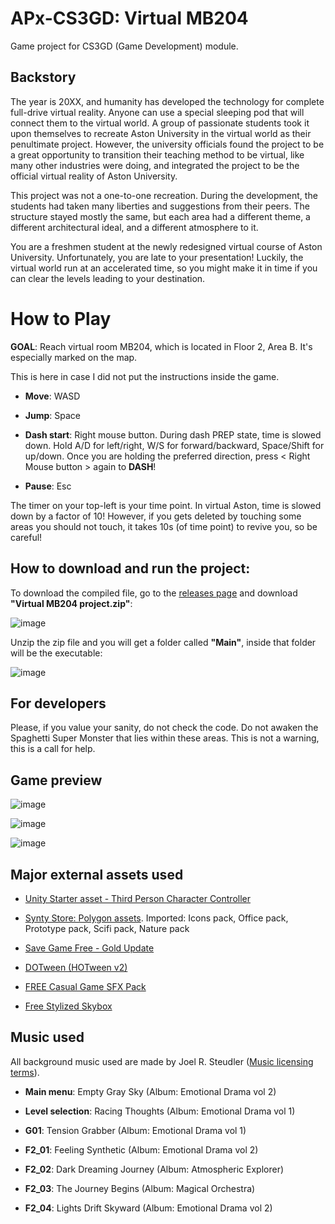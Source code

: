 # APx-CS3GD: Virtual MB204
Game project for CS3GD (Game Development) module.

## Backstory

The year is 20XX, and humanity has developed the technology for complete full-drive virtual reality. Anyone can use a special sleeping pod that will connect them to the virtual world. A group of passionate students took it upon themselves to recreate Aston University in the virtual world as their penultimate project. However, the university officials found the project to be a great opportunity to transition their teaching method to be virtual, like many other industries were doing, and integrated the project to be the official virtual reality of Aston University.

This project was not a one-to-one recreation. During the development, the students had taken many liberties and suggestions from their peers. The structure stayed mostly the same, but each area had a different theme, a different architectural ideal, and a different atmosphere to it.

You are a freshmen student at the newly redesigned virtual course of Aston University. Unfortunately, you are late to your presentation! Luckily, the virtual world run at an accelerated time, so you might make it in time if you can clear the levels leading to your destination.

# How to Play

**GOAL**: Reach virtual room MB204, which is located in Floor 2, Area B. It's especially marked on the map.

This is here in case I did not put the instructions inside the game.

- **Move**: WASD

- **Jump**: Space

- **Dash start**: Right mouse button. During dash PREP state, time is slowed down. Hold A/D for left/right, W/S for forward/backward, Space/Shift for up/down. Once you are holding the preferred direction, press < Right Mouse button > again to **DASH**!

- **Pause**: Esc

The timer on your top-left is your time point. In virtual Aston, time is slowed down by a factor of 10! However, if you gets deleted by touching some areas you should not touch, it takes 10s (of time point) to revive you, so be careful!


## How to download and run the project:

To download the compiled file, go to the [releases page]() and download **"Virtual MB204 project.zip"**:

![image](/README_images/Instruction01.jpg)

Unzip the zip file and you will get a folder called **"Main"**, inside that folder will be the executable:

![image](/README_images/Instruction02.jpg)

## For developers

Please, if you value your sanity, do not check the code. Do not awaken the Spaghetti Super Monster that lies within these areas. This is not a warning, this is a call for help.

## Game preview

![image](/README_images/Preview01.jpg)

![image](/README_images/Preview01.jpg)

![image](/README_images/Preview01.jpg)

## Major external assets used

- [Unity Starter asset - Third Person Character Controller](https://assetstore.unity.com/packages/essentials/starter-assets-third-person-character-controller-196526)

- [Synty Store: Polygon assets](https://syntystore.com/). Imported: Icons pack, Office pack, Prototype pack, Scifi pack, Nature pack


- [Save Game Free - Gold Update](https://assetstore.unity.com/packages/tools/input-management/save-game-free-gold-update-81519)

- [DOTween (HOTween v2)](https://assetstore.unity.com/packages/tools/animation/dotween-hotween-v2-27676)

- [FREE Casual Game SFX Pack](https://assetstore.unity.com/packages/audio/sound-fx/free-casual-game-sfx-pack-54116)

- [Free Stylized Skybox](https://assetstore.unity.com/packages/2d/textures-materials/sky/free-stylized-skybox-212257)

## Music used

All background music used are made by Joel R. Steudler ([Music licensing terms](https://gameassetbundle.com/downloads/Game_Asset_Bundle_license_agreement_JSM_2021.pdf)).

- **Main menu**: Empty Gray Sky (Album: Emotional Drama vol 2)

- **Level selection**: Racing Thoughts (Album: Emotional Drama vol 1)

- **G01**: Tension Grabber (Album: Emotional Drama vol 1)

- **F2_01**: Feeling Synthetic (Album: Emotional Drama vol 2)

- **F2_02**: Dark Dreaming Journey (Album: Atmospheric Explorer)

- **F2_03**: The Journey Begins (Album: Magical Orchestra)

- **F2_04**: Lights Drift Skyward (Album: Emotional Drama vol 2)
